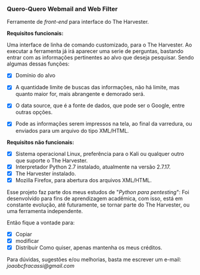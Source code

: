 ### Quero-Quero Webmail and Web Filter

Ferramente de _front-end_ para interface do The Harvester.


__Requisitos funcionais:__

Uma interface de linha de comando customizado, para o The Harvester.
Ao executar a ferramenta já irá aparecer uma serie de perguntas, bastando entrar com as informações pertinentes ao alvo que deseja pesquisar.
Sendo algumas dessas funções:
- [x] Domínio do alvo
- [x] A quantidade limite de buscas das informações, não há limite, mas quanto maior for, mais abrangente e demorado será.
- [x] O data source, que é a fonte de dados, que pode ser o Google, entre outras opções.
- [x] Pode as informações serem impressos na tela, ao final da varredura, ou enviados para um arquivo do tipo XML/HTML.


__Requisitos não funcionais:__

- [x] Sistema operacional Linux, preferência para o Kali ou qualquer outro que suporte o The Harvester.
- [x] Interpretador Python 2.7 instalado, atualmente na versão 2.7.17.
- [x] The Harvester instalado.
- [x] Mozilla Firefox, para abertura dos arquivos XML/HTML.

Esse projeto faz parte dos meus estudos de "_Python para pentesting_":
Foi desenvolvido para fins de aprendizagem acadêmica, com isso, está em constante evolução, 
até futuramente, se tornar parte do The Harvester, ou uma ferramenta independente.

Então fique a vontade para:
- [x] Copiar
- [x] modificar
- [x] Distribuir
Como quiser, apenas mantenha os meus créditos.

Para dúvidas, sugestões e/ou melhorias, basta me escrever um e-mail:
_joaobcfracassi@gmail.com_









